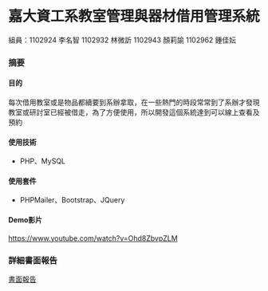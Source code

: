 # 嘉大資工系教室管理與器材借用管理系統
組員：1102924 李名智 1102932 林微訢 1102943 顏莉諭 1102962 鍾佳妘
### 摘要
#### 目的
每次借用教室或是物品都續要到系辦拿取，在一些熱門的時段常常到了系辦才發現教室或研討室已經被借走，為了方便使用，所以開發這個系統達到可以線上查看及預約
#### 使用技術
* PHP、MySQL
#### 使用套件
* PHPMailer、Bootstrap、JQuery
#### Demo影片
https://www.youtube.com/watch?v=Ohd8ZbvpZLM
### 詳細書面報告
[書面報告](https://github.com/ChiaYunChung/management-system/blob/main/%E6%9C%9F%E6%9C%AB%E5%A0%B1%E5%91%8A.pdf)
